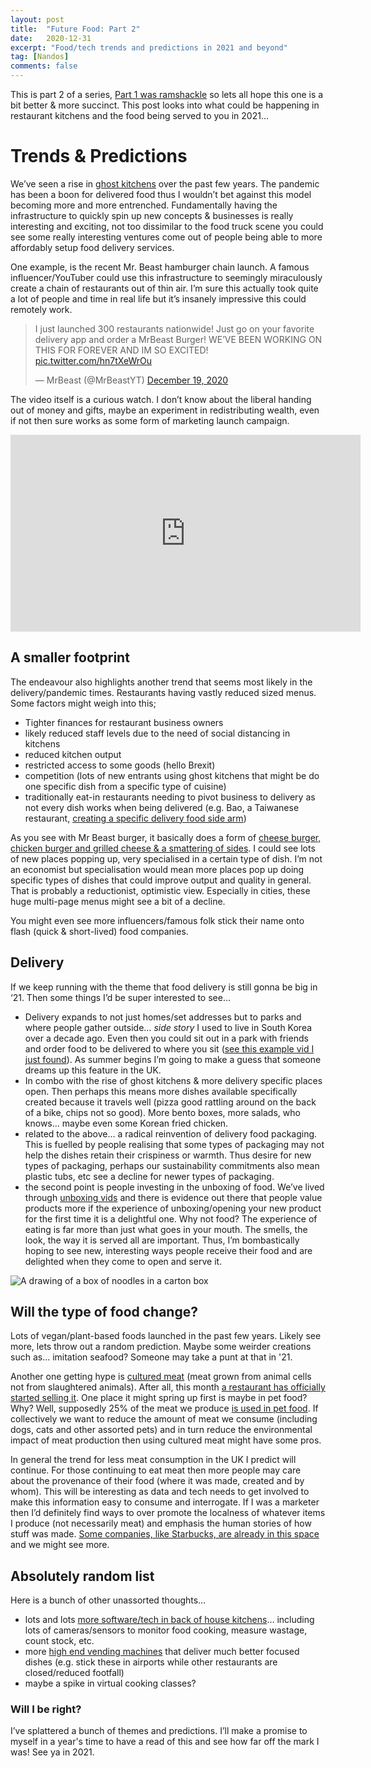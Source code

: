 ```yaml
---
layout: post
title:  "Future Food: Part 2"
date:   2020-12-31
excerpt: "Food/tech trends and predictions in 2021 and beyond"
tag: [Nandos]
comments: false
---
```

This is part 2 of a series, [Part 1 was ramshackle](https://colinpattinson.github.io/future-food-1/) so lets all hope this one is a bit better & more succinct. This post looks into what could be happening in restaurant kitchens and the food being served to you in 2021...

# Trends & Predictions
We’ve seen a rise in [ghost kitchens](https://en.wikipedia.org/wiki/Ghost_kitchen) over the past few years. The pandemic has been a  boon for delivered food thus I wouldn’t bet against this model becoming more and more entrenched. Fundamentally having the infrastructure to quickly spin up new concepts & businesses is really interesting and exciting, not too dissimilar to the food truck scene you could see some really interesting ventures come out of people being able to more affordably setup food delivery services.

One example, is the recent Mr. Beast hamburger chain launch. A famous influencer/YouTuber could use this infrastructure to seemingly miraculously create a chain of restaurants out of thin air. I’m sure this actually took quite a lot of people and time in real life but it’s insanely impressive this could remotely work.

<blockquote class="twitter-tweet"><p lang="en" dir="ltr">I just launched 300 restaurants nationwide! Just go on your favorite delivery app and order a MrBeast Burger! WE’VE BEEN WORKING ON THIS FOR FOREVER AND IM SO EXCITED! <a href="https://t.co/hn7tXeWrOu">pic.twitter.com/hn7tXeWrOu</a></p>&mdash; MrBeast (@MrBeastYT) <a href="https://twitter.com/MrBeastYT/status/1340425884344463360?ref_src=twsrc%5Etfw">December 19, 2020</a></blockquote> <script async src="https://platform.twitter.com/widgets.js" charset="utf-8"></script> 

The video itself is a curious watch. I don’t know about the liberal handing out of money and gifts, maybe an experiment in redistributing wealth, even if not then sure works as some form of marketing launch campaign.

<iframe width="560" height="315" src="https://www.youtube.com/embed/dg2Ag3e8W-Q" frameborder="0" allow="accelerometer; autoplay; clipboard-write; encrypted-media; gyroscope; picture-in-picture" allowfullscreen></iframe>

## A smaller footprint
The endeavour also highlights another trend that seems most likely in the delivery/pandemic times. Restaurants having vastly reduced sized menus. Some factors might weigh into this;
- Tighter finances for restaurant business owners
- likely reduced staff levels due to the need of social distancing in kitchens 
- reduced kitchen output
- restricted access to some goods (hello Brexit)
- competition (lots of new entrants using ghost kitchens that might be do one specific dish from a specific type of cuisine)
- traditionally eat-in restaurants needing to pivot business to delivery as not every dish works when being delivered (e.g. Bao, a Taiwanese restaurant, [creating a specific delivery food side arm](https://www.timeout.com/london/news/baos-hotly-anticipated-delivery-service-rice-error-is-finally-here-042920))

As you see with Mr Beast burger, it basically does a form of [cheese burger, chicken burger and grilled cheese & a smattering of sides](https://mrbeastburger.com/menu/). I could see lots of new places popping up, very specialised in a certain type of dish. I’m not an economist but specialisation would mean more places pop up doing specific types of dishes that could improve output and quality in general. That is probably a reductionist, optimistic view. Especially in cities, these huge multi-page menus might see a bit of a decline.

You might even see more influencers/famous folk stick their name onto flash (quick & short-lived) food companies. 

## Delivery
If we keep running with the theme that food delivery is still gonna be big in ‘21. Then some things I’d be super interested to see…
- Delivery expands to not just homes/set addresses but to parks and where people gather outside… *side story* I used to live in South Korea over a decade ago. Even then you could sit out in a park with friends and order food to be delivered to where you sit ([see this example vid I just found](https://youtu.be/knfQEvlR1wM)). As summer begins I’m going to make a guess that someone dreams up this feature in the UK.
-  In combo with the rise of ghost kitchens & more delivery specific places open. Then perhaps this means more dishes available specifically created because it travels well (pizza good rattling around on the back of a bike, chips not so good). More bento boxes, more salads, who knows… maybe even some Korean fried chicken.
- related to the above… a radical reinvention of delivery food packaging. This is fuelled by people realising that some types of packaging may not help the dishes retain their crispiness or warmth. Thus desire for new types of packaging, perhaps our sustainability commitments also mean plastic tubs, etc see a decline for newer types of packaging.
- the second point is people investing in the unboxing of food. We’ve lived through [unboxing vids](https://www.theguardian.com/technology/shortcuts/2014/jul/21/unboxing-youtube-phenomenon-videos-unpackaging-toys) and there is evidence out there that people value products more if the experience of unboxing/opening your new product for the first time it is a delightful one. Why not food? The experience of eating is far more than just what goes in your mouth. The smells, the look, the way it is served all are important. Thus, I’m bombastically hoping to see new, interesting ways people receive their food and are delighted when they come to open and serve it.

![A drawing of a box of noodles in a carton box](https://raw.githubusercontent.com/ColinPattinson/colinpattinson.github.io/master/assets/img/noodle%20box.jpg)

## Will the type of food change?
Lots of vegan/plant-based foods launched in the past few years. Likely see more, lets throw out a random prediction. Maybe some weirder creations such as... imitation seafood? Someone may take a punt at that in '21.

Another one getting hype is [cultured meat](https://en.wikipedia.org/wiki/Cultured_meat) (meat grown from animal cells not from slaughtered animals). After all, this month [a restaurant has officially started selling it](https://www.theguardian.com/environment/2020/dec/02/no-kill-lab-grown-meat-to-go-on-sale-for-first-time). One place it might spring up first is maybe in pet food? Why? Well, supposedly 25% of the meat we produce [is used in pet food](https://www.theguardian.com/global/2018/jun/26/pet-food-is-an-environmental-disaster-are-vegan-dogs-the-answer). If collectively we want to reduce the amount of meat we consume (including dogs, cats and other assorted pets) and in turn reduce the environmental impact of meat production then using cultured meat might have some pros.

In general the trend for less meat consumption in the UK I predict will continue. For those continuing to eat meat then more people may care about the provenance of their food (where it was made, created and by whom). This will be interesting as data and tech needs to get involved to make this information easy to consume and interrogate. 
If I was a marketer then I’d definitely find ways to over promote the localness of whatever items I produce (not necessarily meat) and emphasis the human stories of how stuff was made. [Some companies, like Starbucks, are already in this space](https://stories.starbucks.com/stories/2020/new-starbucks-traceability-tool-explores-bean-to-cup-journey/) and we might see more.

## Absolutely random list
Here is a bunch of other unassorted thoughts…
- lots and lots [more software/tech in back of house kitchens](https://thespoon.tech/in-2021-restaurant-tech-investment-will-be-all-about-the-back-of-house/)… including lots of cameras/sensors to monitor food cooking, measure wastage, count stock, etc.
- more [high end vending machines](https://thespoon.tech/should-we-ditch-the-term-vending-machine/) that deliver much better focused dishes (e.g. stick these in airports while other restaurants are closed/reduced footfall)
- maybe a spike in virtual cooking classes?

### Will I be right?
I’ve splattered a bunch of themes and predictions. I’ll make a promise to myself in a year's time to have a read of this and see how far off the mark I was! See ya in 2021.
